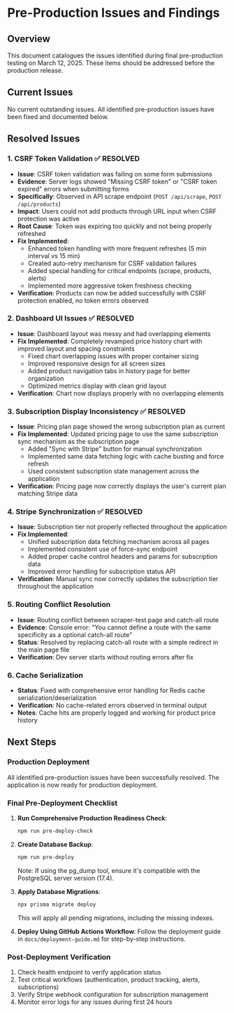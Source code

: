 # Pre-Production Issues and Findings

## Overview
This document catalogues the issues identified during final pre-production testing on March 12, 2025. These items should be addressed before the production release.

## Current Issues

No current outstanding issues. All identified pre-production issues have been fixed and documented below.

## Resolved Issues

### 1. CSRF Token Validation ✅ RESOLVED
- **Issue**: CSRF token validation was failing on some form submissions
- **Evidence**: Server logs showed "Missing CSRF token" or "CSRF token expired" errors when submitting forms
- **Specifically**: Observed in API scrape endpoint (`POST /api/scrape`, `POST /api/products`)
- **Impact**: Users could not add products through URL input when CSRF protection was active
- **Root Cause**: Token was expiring too quickly and not being properly refreshed
- **Fix Implemented**:
  - Enhanced token handling with more frequent refreshes (5 min interval vs 15 min)
  - Created auto-retry mechanism for CSRF validation failures
  - Added special handling for critical endpoints (scrape, products, alerts)
  - Implemented more aggressive token freshness checking
- **Verification**: Products can now be added successfully with CSRF protection enabled, no token errors observed

### 2. Dashboard UI Issues ✅ RESOLVED
- **Issue**: Dashboard layout was messy and had overlapping elements
- **Fix Implemented**: Completely revamped price history chart with improved layout and spacing constraints
  - Fixed chart overlapping issues with proper container sizing
  - Improved responsive design for all screen sizes
  - Added product navigation tabs in history page for better organization
  - Optimized metrics display with clean grid layout
- **Verification**: Chart now displays properly with no overlapping elements

### 3. Subscription Display Inconsistency ✅ RESOLVED
- **Issue**: Pricing plan page showed the wrong subscription plan as current
- **Fix Implemented**: Updated pricing page to use the same subscription sync mechanism as the subscription page
  - Added "Sync with Stripe" button for manual synchronization
  - Implemented same data fetching logic with cache busting and force refresh
  - Used consistent subscription state management across the application
- **Verification**: Pricing page now correctly displays the user's current plan matching Stripe data

### 4. Stripe Synchronization ✅ RESOLVED
- **Issue**: Subscription tier not properly reflected throughout the application
- **Fix Implemented**: 
  - Unified subscription data fetching mechanism across all pages
  - Implemented consistent use of force-sync endpoint
  - Added proper cache control headers and params for subscription data
  - Improved error handling for subscription status API
- **Verification**: Manual sync now correctly updates the subscription tier throughout the application

### 5. Routing Conflict Resolution
- **Issue**: Routing conflict between scraper-test page and catch-all route
- **Evidence**: Console error: "You cannot define a route with the same specificity as a optional catch-all route"
- **Status**: Resolved by replacing catch-all route with a simple redirect in the main page file
- **Verification**: Dev server starts without routing errors after fix

### 6. Cache Serialization
- **Status**: Fixed with comprehensive error handling for Redis cache serialization/deserialization
- **Verification**: No cache-related errors observed in terminal output
- **Notes**: Cache hits are properly logged and working for product price history

## Next Steps

### Production Deployment
All identified pre-production issues have been successfully resolved. The application is now ready for production deployment.

### Final Pre-Deployment Checklist
1. **Run Comprehensive Production Readiness Check**:
   ```bash
   npm run pre-deploy-check
   ```

2. **Create Database Backup**:
   ```bash
   npm run pre-deploy
   ```
   
   Note: If using the pg_dump tool, ensure it's compatible with the PostgreSQL server version (17.4).

3. **Apply Database Migrations**:
   ```bash 
   npx prisma migrate deploy
   ```
   
   This will apply all pending migrations, including the missing indexes.

4. **Deploy Using GitHub Actions Workflow**:
   Follow the deployment guide in `docs/deployment-guide.md` for step-by-step instructions.

### Post-Deployment Verification
1. Check health endpoint to verify application status
2. Test critical workflows (authentication, product tracking, alerts, subscriptions)
3. Verify Stripe webhook configuration for subscription management
4. Monitor error logs for any issues during first 24 hours
